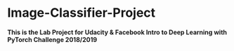 # Image-Classifier-Project
**This is the Lab Project for Udacity &amp; Facebook Intro to Deep Learning with PyTorch Challenge 2018/2019**
